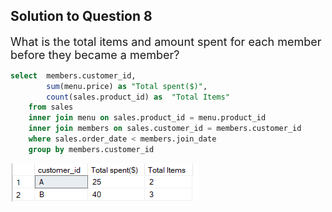 <h2>Solution to Question 8</h2>
<font size = "+1.5">What is the total items and amount spent for each member before they became a member?</font>


````sql 
select  members.customer_id, 
		sum(menu.price) as "Total spent($)",
		count(sales.product_id) as  "Total Items"
	from sales
	inner join menu on sales.product_id = menu.product_id
	inner join members on sales.customer_id = members.customer_id
	where sales.order_date < members.join_date 
	group by members.customer_id
````

<img src = "danny_8.png">